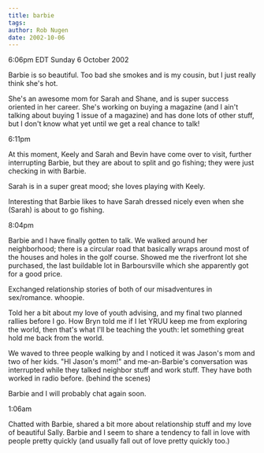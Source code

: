 ```yaml
---
title: barbie
tags: 
author: Rob Nugen
date: 2002-10-06
---
```


<p class=date>6:06pm EDT Sunday 6 October 2002</p>

<p>Barbie is so beautiful.  Too bad she smokes and is my cousin, but I
just really think she's hot.</p>

<p>She's an awesome mom for Sarah and Shane, and is super success
oriented in her career.  She's working on buying a magazine (and I
ain't talking about buying 1 issue of a magazine) and has done lots of
other stuff, but I don't know what yet until we get a real chance to
talk!</p>

<p class=date>6:11pm</p>

<p>At this moment, Keely and Sarah and Bevin have come over to visit,
further interrupting Barbie, but they are about to split and go
fishing; they were just checking in with Barbie.</p>

<p>Sarah is in a super great mood; she loves playing with Keely.</p>

<p>Interesting that Barbie likes to have Sarah dressed nicely even
when she (Sarah) is about to go fishing.</p>

<p class=date>8:04pm</p>

<p>Barbie and I have finally gotten to talk.  We walked around her
neighborhood; there is a circular road that basically wraps around
most of the houses and holes in the golf course.  Showed me the
riverfront lot she purchased, the last buildable lot in Barboursville
which she apparently got for a good price.</p>

<p>Exchanged relationship stories of both of our misadventures in
sex/romance.  whoopie.</p>

<p>Told her a bit about my love of youth advising, and my final two
planned rallies before I go.  How Bryn told me if I let YRUU keep me
from exploring the world, then that's what I'll be teaching the youth:
let something great hold me back from the world.</p>

<p>We waved to three people walking by and I noticed it was Jason's
mom and two of her kids.  "HI Jason's mom!" and me-an-Barbie's
conversation was interrupted while they talked neighbor stuff and work
stuff.  They have both worked in radio before. (behind the scenes)</p>

<p>Barbie and I will probably chat again soon.</p>

<p class=date>1:06am</p>

<p>Chatted with Barbie, shared a bit more about relationship stuff and
my love of beautiful Sally.  Barbie and I seem to share a tendency to
fall in love with people pretty quickly (and usually fall out of love
pretty quickly too.)</p>
